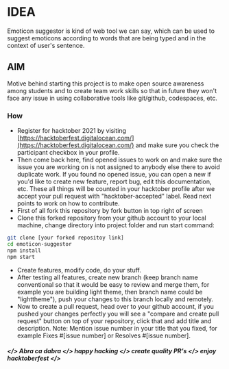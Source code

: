 # IDEA

Emoticon suggestor is kind of web tool we can say, which can be used to suggest emoticons according to words that are being typed and in the context of user's sentence.

## AIM
Motive behind starting this project is to make open source awareness among students and to create team work skills so that in future they won't face any issue in using collaborative tools like git/github, codespaces, etc.

### How
- Register for hacktober 2021 by visiting [https://hacktoberfest.digitalocean.com/](https://hacktoberfest.digitalocean.com/) and make sure you check the participant checkbox in your profile.
- Then come back here, find opened issues to work on and make sure the issue you are working on is not assigned to anybody else there to avoid duplicate work. If you found no opened issue, you can open a new if you'd like to create new feature, report bug, edit this documentation, etc. These all things will be counted in your hacktober profile after we accept your pull request with "hacktober-accepted" label. Read next points to work on how to contribute.
- First of all fork this repository by fork button in top right of screen
- Clone this forked repository from your github account to your local machine, change directory into project folder and run start command:
```bash
git clone [your forked repositoy link]
cd emoticon-suggestor
npm install
npm start
```
- Create features, modify code, do your stuff.
- After testing all features, create new branch (keep branch name conventional so that it would be easy to review and merge them, for example you are building light theme, then branch name could be "lighttheme"), push your changes to this branch locally and remotely.
- Now to create a pull request, head over to your github account, if you pushed your changes perfectly you will see a "compare and create pull request" button on top of your repository, click that and add title and description. Note: Mention issue number in your title that you fixed, for example Fixes #[issue number] or Resolves #[issue number].

##### </> Abra ca dabra </> happy hacking </> create quality PR's </> enjoy hacktoberfest </>